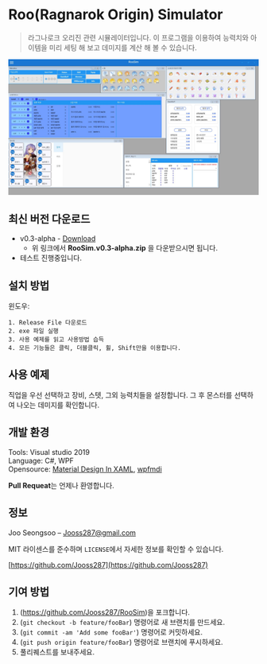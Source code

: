 # Roo(Ragnarok Origin) Simulator
> 라그나로크 오리진 관련 시뮬레이터입니다. 이 프로그램을 이용하여 능력치와 아이템을 미리 세팅 해 보고 데미지를 계산 해 볼 수 있습니다.

![메인화면](https://github.com/Jooss287/RooSim/blob/master/Readme/mainWindow.jpg)

## 최신 버전 다운로드
* v0.3-alpha - [Download](https://github.com/Jooss287/RooSim/releases/tag/v0.3-alpha)
    * 위 링크에서 **RooSim.v0.3-alpha.zip** 을 다운받으시면 됩니다.
* 테스트 진행중입니다.

## 설치 방법

윈도우:
```
1. Release File 다운로드
2. exe 파일 실행
3. 사용 예제를 읽고 사용방법 습득
4. 모든 기능들은 클릭, 더블클릭, 휠, Shift만을 이용합니다.
```

## 사용 예제

직업을 우선 선택하고 장비, 스텟, 그외 능력치들을 설정합니다.
그 후 몬스터를 선택하여 나오는 데미지를 확인합니다.
![]()


## 개발 환경

Tools: Visual studio 2019  
Language: C#, WPF  
Opensource: [Material Design In XAML](https://github.com/MaterialDesignInXAML/MaterialDesignInXamlToolkit), [wpfmdi](https://github.com/dutts/wpfmdi)  

**Pull Requeat**는 언제나 환영합니다.

## 정보

Joo Seongsoo – Jooss287@gmail.com

MIT 라이센스를 준수하며 ``LICENSE``에서 자세한 정보를 확인할 수 있습니다.

[https://github.com/Jooss287](https://github.com/Jooss287)

## 기여 방법

1. (<https://github.com/Jooss287/RooSim>)을 포크합니다.
2. (`git checkout -b feature/fooBar`) 명령어로 새 브랜치를 만드세요.
3. (`git commit -am 'Add some fooBar'`) 명령어로 커밋하세요.
4. (`git push origin feature/fooBar`) 명령어로 브랜치에 푸시하세요. 
5. 풀리퀘스트를 보내주세요.
